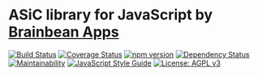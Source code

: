 # ASiC library for JavaScript by [Brainbean Apps](https://brainbeanapps.com)

[![Build Status](https://img.shields.io/travis/brainbeanapps/asicjs.svg)](https://travis-ci.org/brainbeanapps/asicjs)
[![Coverage Status](https://img.shields.io/coveralls/github/brainbeanapps/asicjs.svg)](https://coveralls.io/github/brainbeanapps/asicjs?branch=master)
[![npm version](https://badge.fury.io/js/asicjs.svg)](https://badge.fury.io/js/asicjs)
[![Dependency Status](https://img.shields.io/librariesio/github/brainbeanapps/asicjs.svg)](https://libraries.io/github/brainbeanapps/asicjs)
[![Maintainability](https://api.codeclimate.com/v1/badges/ae525ee428e821bef95a/maintainability)](https://codeclimate.com/github/brainbeanapps/asicjs/maintainability)
[![JavaScript Style Guide](https://img.shields.io/badge/code_style-standard-brightgreen.svg)](https://standardjs.com)
[![License: AGPL v3](https://img.shields.io/badge/License-AGPL%20v3-blue.svg)](https://www.gnu.org/licenses/agpl-3.0)
